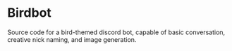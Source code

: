 # Birdbot
Source code for a bird-themed discord bot, capable of basic conversation, creative nick naming, and image generation.
